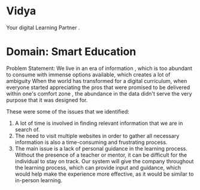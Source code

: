 # Vidya
Your  digital Learning  Partner .

# Domain: Smart Education


Problem Statement: We live in an era of information , which is too abundant to consume with immense options available, which creates a lot of ambiguity
When the world has transformed for a digital curriculum, when everyone started appreciating the pros that were promised to be delivered within one's comfort zone , the abundance in the data didn't serve the very purpose that it was designed for.


These were some of the issues that we identified:

1. A lot of time is involved in finding relevant information that we are in search of.
2. The need to visit multiple websites in order to gather all necessary information is also a time-consuming and frustrating process.
3. The main issue is a lack of personal guidance in the learning process. Without the presence of a teacher or mentor, it can be difficult for the individual to stay on track. Our system will give the company throughout the learning process, which can provide input and guidance, which would help make the experience more effective, as it would be similar to in-person learning.



